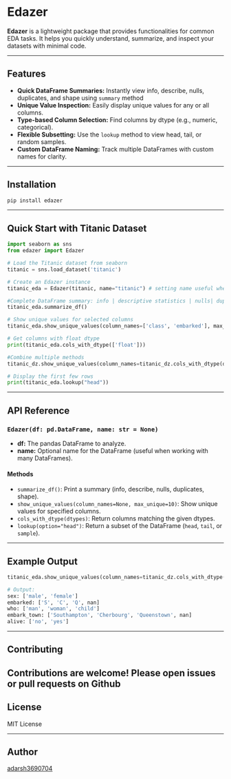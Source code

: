 # Edazer

**Edazer** is a lightweight package that provides functionalities for common EDA tasks. It helps you quickly understand, summarize, and inspect your datasets with minimal code.

---

## Features

- **Quick DataFrame Summaries:** Instantly view info, describe, nulls, duplicates, and shape using `summary` method
- **Unique Value Inspection:** Easily display unique values for any or all columns.
- **Type-based Column Selection:** Find columns by dtype (e.g., numeric, categorical).
- **Flexible Subsetting:** Use the `lookup` method to view head, tail, or random samples.
- **Custom DataFrame Naming:** Track multiple DataFrames with custom names for clarity.

---

## Installation

```bash
pip install edazer
```

---

## Quick Start with Titanic Dataset

```python
import seaborn as sns
from edazer import Edazer

# Load the Titanic dataset from seaborn
titanic = sns.load_dataset('titanic')

# Create an Edazer instance
titanic_eda = Edazer(titanic, name="titanic") # setting name useful when working with multiple dataframes

#Complete DataFrame summary: info | descriptive statistics | nulls| duplicates | uniques | shape
titanic_eda.summarize_df()

# Show unique values for selected columns
titanic_eda.show_unique_values(column_names=['class', 'embarked'], max_unique=5)

# Get columns with float dtype
print(titanic_eda.cols_with_dtype(['float']))

#Combine multiple methods
titanic_dz.show_unique_values(column_names=titanic_dz.cols_with_dtype(dtypes=["object"]))

# Display the first few rows
print(titanic_eda.lookup("head"))

```

---

## API Reference

### `Edazer(df: pd.DataFrame, name: str = None)`

- **df:** The pandas DataFrame to analyze.
- **name:** Optional name for the DataFrame (useful when working with many DataFrames).

#### Methods

- `summarize_df()`: Print a summary (info, describe, nulls, duplicates, shape).
- `show_unique_values(column_names=None, max_unique=10)`: Show unique values for specified columns.
- `cols_with_dtype(dtypes)`: Return columns matching the given dtypes.
- `lookup(option="head")`: Return a subset of the DataFrame (`head`, `tail`, or `sample`).

---

## Example Output

```python
titanic_eda.show_unique_values(column_names=titanic_dz.cols_with_dtype(dtypes=["object"]))

# Output:
sex: ['male', 'female']
embarked: ['S', 'C', 'Q', nan]
who: ['man', 'woman', 'child']
embark_town: ['Southampton', 'Cherbourg', 'Queenstown', nan]
alive: ['no', 'yes']
```

---

## Contributing

Contributions are welcome! Please open issues or pull requests on Github
---

## License

MIT License

---

## Author
[adarsh3690704](https://github.com/adarsh-79)
